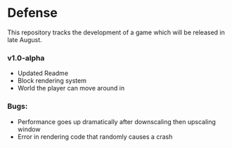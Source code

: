 # Defense
This repository tracks the development of a game which will be released in late August.

### v1.0-alpha
* Updated Readme
* Block rendering system
* World the player can move around in

### Bugs:
* Performance goes up dramatically after downscaling then upscaling window
* Error in rendering code that randomly causes a crash
